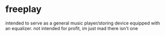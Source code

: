 # freeplay


intended to serve as a general music player/storing device equipped with an equalizer.
not intended for profit, im just mad there isn't one

